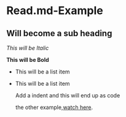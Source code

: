 Read.md-Example
===============

Will become a sub heading
--------------

*This will be Italic*

**This will be Bold**

- This will be a list item
- This will be a list item

    Add a indent and this will end up as code
    
    the other example,[watch here](https://github.com/bbatsov/ruby-style-guide/blob/master/README.md).
    

